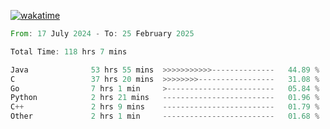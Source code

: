 [![wakatime](https://wakatime.com/badge/user/5970ac98-85fb-4bfd-a7d8-142e7d5bd274.svg)](https://wakatime.com/@5970ac98-85fb-4bfd-a7d8-142e7d5bd274)

<!--START_SECTION:waka-->

```rust
From: 17 July 2024 - To: 25 February 2025

Total Time: 118 hrs 7 mins

Java              53 hrs 55 mins  >>>>>>>>>>>--------------   44.89 %
C                 37 hrs 20 mins  >>>>>>>>-----------------   31.08 %
Go                7 hrs 1 min     >------------------------   05.84 %
Python            2 hrs 21 mins   -------------------------   01.96 %
C++               2 hrs 9 mins    -------------------------   01.79 %
Other             2 hrs 1 min     -------------------------   01.68 %
```

<!--END_SECTION:waka-->
